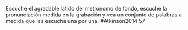 Escuche el agradable latido del metrónomo de fondo, escuche la pronunciación medida en la grabación y vea un conjunto de palabras a medida que las escucha una por una.
#Atkinson2014 57
